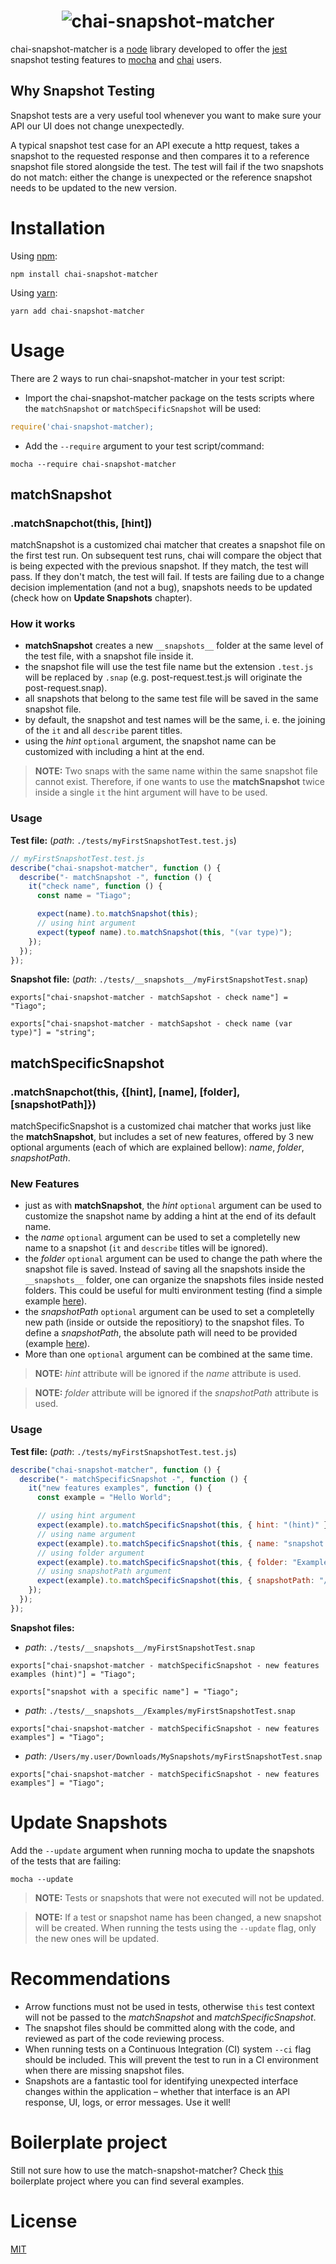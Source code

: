 <h1 align="center">
  <img src="https://github.com/tlameiras/chai-snapshot-matcher/blob/master/logo/logo.png" alt="chai-snapshot-matcher"/>
</h1>

chai-snapshot-matcher is a [node](https://nodejs.org/en/) library developed to offer the [jest](https://jestjs.io/) snapshot testing features to [mocha](https://mochajs.org/) and [chai](https://www.chaijs.com/) users.

## Why Snapshot Testing

Snapshot tests are a very useful tool whenever you want to make sure your API our UI does not change unexpectedly.

A typical snapshot test case for an API execute a http request, takes a snapshot to the requested response and then compares it to a reference snapshot file stored alongside the test. The test will fail if the two snapshots do not match: either the change is unexpected or the reference snapshot needs to be updated to the new version.

# Installation

Using [npm](https://www.npmjs.com/):

```
npm install chai-snapshot-matcher
```

Using [yarn](https://yarnpkg.com/):

```
yarn add chai-snapshot-matcher
```

# Usage

There are 2 ways to run chai-snapshot-matcher in your test script:

- Import the chai-snapshot-matcher package on the tests scripts where the `matchSnapshot` or `matchSpecificSnapshot` will be used:

```js
require('chai-snapshot-matcher);
```

- Add the `--require` argument to your test script/command:

```
mocha --require chai-snapshot-matcher
```

## matchSnapshot

### .matchSnapchot(this, [hint])

matchSnapshot is a customized chai matcher that creates a snapshot file on the first test run. On subsequent test runs, chai will compare the object that is being expected with the previous snapshot. If they match, the test will pass. If they don't match, the test will fail. If tests are failing due to a change decision implementation (and not a bug), snapshots needs to be updated (check how on **Update Snapshots** chapter).

### How it works

- **matchSnapshot** creates a new `__snapshots__` folder at the same level of the test file, with a snapshot file inside it.
- the snapshot file will use the test file name but the extension `.test.js` will be replaced by `.snap` (e.g. post-request.test.js will originate the post-request.snap).
- all snapshots that belong to the same test file will be saved in the same snapshot file.
- by default, the snapshot and test names will be the same, i. e. the joining of the `it` and all `describe` parent titles.
- using the _hint_ `optional` argument, the snapshot name can be customized with including a hint at the end.

> **NOTE:** Two snaps with the same name within the same snapshot file cannot exist. Therefore, if one wants to use the **matchSnapshot** twice inside a single `it` the hint argument will have to be used.

### Usage

**Test file:** (_path_: `./tests/myFirstSnapshotTest.test.js`)

```js
// myFirstSnapshotTest.test.js
describe("chai-snapshot-matcher", function () {
  describe("- matchSnapshot -", function () {
    it("check name", function () {
      const name = "Tiago";

      expect(name).to.matchSnapshot(this);
      // using hint argument
      expect(typeof name).to.matchSnapshot(this, "(var type)");
    });
  });
});
```

**Snapshot file:** (_path_: `./tests/__snapshots__/myFirstSnapshotTest.snap`)

```
exports["chai-snapshot-matcher - matchSapshot - check name"] = "Tiago";

exports["chai-snapshot-matcher - matchSapshot - check name (var type)"] = "string";
```

## matchSpecificSnapshot

### .matchSnapchot(this, {[hint], [name], [folder], [snapshotPath]})

matchSpecificSnapshot is a customized chai matcher that works just like the **matchSnapshot**, but includes a set of new features, offered by 3 new optional arguments (each of which are explained bellow): _name_, _folder_, _snapshotPath_.

### New Features

- just as with **matchSnapshot**, the _hint_ `optional` argument can be used to customize the snapshot name by adding a hint at the end of its default name.
- the _name_ `optional` argument can be used to set a completelly new name to a snapshot (`it` and `describe` titles will be ignored).
- the _folder_ `optional` argument can be used to change the path where the snapshot file is saved. Instead of saving all the snapshots inside the `__snapshots__` folder, one can organize the snapshots files inside nested folders. This could be useful for multi environment testing (find a simple example [here](https://github.com/tlameiras/chai-snapshot-matcher-boilerplate/blob/fe0a30bed09849f82396348ac226e9f5c259e222/spec/matchSpecificSnapshot.test.js#L34)).
- the _snapshotPath_ `optional` argument can be used to set a completelly new path (inside or outside the repositiory) to the snapshot files. To define a _snapshotPath_, the absolute path will need to be provided (example [here](https://github.com/tlameiras/chai-snapshot-matcher-boilerplate/blob/fe0a30bed09849f82396348ac226e9f5c259e222/spec/matchSpecificSnapshot.test.js#L52)).
- More than one `optional` argument can be combined at the same time.

> **NOTE:** _hint_ attribute will be ignored if the _name_ attribute is used.

> **NOTE:** _folder_ attribute will be ignored if the _snapshotPath_ attribute is used.

### Usage

**Test file:** (_path_: `./tests/myFirstSnapshotTest.test.js`)

```js
describe("chai-snapshot-matcher", function () {
  describe("- matchSpecificSnapshot -", function () {
    it("new features examples", function () {
      const example = "Hello World";

      // using hint argument
      expect(example).to.matchSpecificSnapshot(this, { hint: "(hint)" });
      // using name argument
      expect(example).to.matchSpecificSnapshot(this, { name: "snapshot with a specific name" });
      // using folder argument
      expect(example).to.matchSpecificSnapshot(this, { folder: "Examples" });
      // using snapshotPath argument
      expect(example).to.matchSpecificSnapshot(this, { snapshotPath: "/Users/my.user/Downloads/MySnapshots/" });
    });
  });
});
```

**Snapshot files:**

- _path_: `./tests/__snapshots__/myFirstSnapshotTest.snap`

```
exports["chai-snapshot-matcher - matchSpecificSnapshot - new features examples (hint)"] = "Tiago";

exports["snapshot with a specific name"] = "Tiago";
```

- _path_: `./tests/__snapshots__/Examples/myFirstSnapshotTest.snap`

```
exports["chai-snapshot-matcher - matchSpecificSnapshot - new features examples"] = "Tiago";
```

- _path_: `/Users/my.user/Downloads/MySnapshots/myFirstSnapshotTest.snap`

```
exports["chai-snapshot-matcher - matchSpecificSnapshot - new features examples"] = "Tiago";
```

# Update Snapshots

Add the `--update` argument when running mocha to update the snapshots of the tests that are failing:

```
mocha --update
```

> **NOTE:** Tests or snapshots that were not executed will not be updated.

> **NOTE:** If a test or snapshot name has been changed, a new snapshot will be created. When running the tests using the `--update` flag, only the new ones will be updated.

# Recommendations

- Arrow functions must not be used in tests, otherwise `this` test context will not be passed to the _matchSnapshot_ and _matchSpecificSnapshot_.
- The snapshot files should be committed along with the code, and reviewed as part of the code reviewing process.
- When running tests on a Continuous Integration (CI) system `--ci` flag should be included. This will prevent the test to run in a CI environment when there are missing snapshot files.
- Snapshots are a fantastic tool for identifying unexpected interface changes within the application – whether that interface is an API response, UI, logs, or error messages. Use it well!

# Boilerplate project

Still not sure how to use the match-snapshot-matcher? Check [this](https://github.com/tlameiras/chai-snapshot-matcher-boilerplate) boilerplate project where you can find several examples.

# License

[MIT](https://github.com/tlameiras/chai-snapshot-matcher/blob/master/LICENSE)
